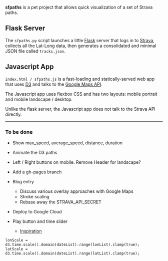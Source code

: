 **sfpaths** is a pet project that allows quick visualization of a set of Strava paths.

## Flask Server

The `sfpaths.py` script launches a little [Flask](http://flask.pocoo.org/) server that logs in to [Strava](https://www.strava.com/), collects all the Lat-Long data, then generates a consolidated and minimal JSON file called `tracks.json`.

## Javascript App

`index.html / sfpaths.js` is a fast-loading and statically-served web app that uses [D3](https://d3js.org) and talks to the [Google Maps API](https://developers.google.com/maps/documentation/javascript/).

The Javascript app uses flexbox CSS and has two layouts: mobile portrait and mobile landscape / desktop.

Unlike the flask server, the Javascript app does not talk to the Strava API directly.

---

### To be done

- Show max_speed, average_speed, distance, duration
- Animate the D3 paths
- Left / Right buttons on mobile.  Remove Header for landscape?
- Add a gh-pages branch
- Blog entry
  - Discuss various overlay approaches with Google Maps
  - Stroke scaling
  - Rebase away the STRAVA_API_SECRET


- Deploy to Google Cloud
- Play button and time slider
  - [Inspiration](https://geoseyeview.wordpress.com/2014/03/08/passion-project-5-d3-gpx-gpx-player/)

```
lonScale = d3.time.scale().domain(dateList).range(lonList).clamp(true);
latScale = d3.time.scale().domain(dateList).range(latList).clamp(true);
```
